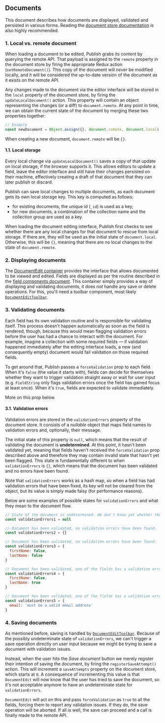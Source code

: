 ## Documents

This document describes how documents are displayed, validated and persisted in various forms. Reading the [document store documentation](stores.md#1-3-document) is also highly recommended.

### 1. Local vs. remote document

When loading a document to be edited, Publish grabs its content by querying the remote API. That payload is assigned to the `remote` property in the document store by firing the appropriate Redux action (`setRemoteDocument()`). This copy of the document will *never* be modified locally, and it will be considered the up-to-date version of the document as it exists on the remote API.

Any changes made to the document via the editor interface will be stored in the `local` property of the document store, by firing the `updateLocalDocument()` action. This property will contain an object representing the changes (or a diff) to `document.remote`. At any point in time, we can obtain the current state of the document by merging these two properties together:

```js
// Example
const newDocument = Object.assign({}, document.remote, document.local)
```

When creating a new document, `document.remote` will be `{}`.

#### 1.1. Local storage

Every local change via `updateLocalDocument()` saves a copy of that update on local storage, if the browser supports it. This allows editors to update a field, leave the editor interface and still have their changes persisted on their machine, effectively creating a draft of that document that they can later publish or discard.

Publish can save local changes to multiple documents, as each document gets its own local storage key. This key is computed as follows:

- for existing documents, the unique id (`_id`) is used as a key;
- for new documents, a combination of the collection name and the collection group are used as a key.

When loading the document editing interface, Publish first checks to see whether there are any local changes for that document to rescue from local storage. If there are, they will be used as the initial state of `document.local`. Otherwise, this will be `{}`, meaning that there are no local changes to the state of `document.remote`.


### 2. Displaying documents

The [DocumentEdit container](containers/DocumentEdit.md) provides the interface that allows documented to be viewed and edited. Fields are displayed as per the routine described in the [field components document](field-components.md). This container simply provides a way of displaying and validating documents, it does *not* handle any save or delete operations. For this, you'll need a toolbar component, most likely [`DocumentEditToolbar`](containers/DocumentEditToolbar.md).

### 3. Validating documents

Each field has its own validation routine and is responsible for validating itself. This process doesn't happen automatically as soon as the field is rendered, though, because this would mean flagging validation errors before the user has had a chance to interact with the document. For example, imagine a collection with some required fields — if validation happened immediately after the editing interface loads, a new (and consequently empty) document would fail validation on those required fields.

To get around that, Publish passes a `forceValidation` prop to each field. When it's `false` (the value it starts with), fields can decide for themselves whether they want to trigger validation straight away or wait for user input (e.g. `FieldString` only flags validation errors once the field has gained focus at least once). When it's `true`, fields are expected to validate immediately.

More on this prop below.

#### 3.1. Validation errors

Validation errors are stored in the `validationErrors` property of the document store. It consists of a *nullable* object that maps field names to validation errors and, optionally, their message.

The initial state of this property is `null`, which means that the result of validating the document is **undetermined**. At this point, it hasn't been validated yet, meaning that fields haven't received the `forceValidation` prop described above and therefore they may contain invalid state that hasn't yet been flagged. This state is fundamentally different to when `validationErrors` is `{}`, which means that the document has been validated and no errors have been found.

Note that `validationErrors` works as a hash map, so when a field has had validation errors that have been fixed, its key will not be cleared from the object, but its value is simply made falsy (for performance reasons).

Below are some examples of possible states for `validationErrors` and what they mean to the document flow.

```js
// State of the document is undetermined. We don't know yet whether there are any validation errors.
const validationErrors1 = null

// Document has been validated, no validation errors have been found.
const validationErrors2 = {}

// Document has been validated, no validation errors have been found.
const validationErrors3 = {
  firstName: false,
  lastName: false
}

// Document has been validated, one of the fields has a validation error.
const validationErrors4 = {
  firstName: false,
  lastName: true
}

// Document has been validated, one of the fields has a validation error with a message.
const validationErrors5 = {
  email: 'must be a valid email address'
}
```

### 4. Saving documents

As mentioned before, saving is handled by [`DocumentEditToolbar`](containers/DocumentEditToolbar.md). Because of the possibly undeterminate state of `validationErrors`, we can't trigger a save operation directly on user input because we might be trying to save a document with validation issues.

Instead, when the user hits the *Save document* button we merely register their intention of saving the document, by firing the `registerSaveAttempt()` action. This will increment a `saveAttempts` property on the document store, which starts at `0`. A consequence of incrementing this value is that `DocumentEdit` will now know that the user has tried to save the document, so it's not acceptable anymore to have an undeterminate state for `validationErrors`.

`DocumentEdit` will act on this and pass `forceValidation` as `true` to all the fields, forcing them to report any validation issues. If they do, the save operation will be aborted. If all is well, the save can proceed and a call is finally made to the remote API.